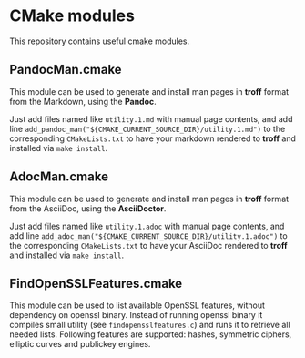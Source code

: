 CMake modules
=============

This repository contains useful cmake modules.

PandocMan.cmake
---------------

This module can be used to generate and install man pages in **troff** format from the Markdown, using the **Pandoc**.

Just add files named like `utility.1.md` with manual page contents, and add line `add_pandoc_man("${CMAKE_CURRENT_SOURCE_DIR}/utility.1.md")` to the corresponding `CMakeLists.txt` to have your markdown rendered to **troff** and installed via `make install`.

AdocMan.cmake
-------------

This module can be used to generate and install man pages in **troff** format from the AsciiDoc, using the **AsciiDoctor**.

Just add files named like `utility.1.adoc` with manual page contents, and add line `add_adoc_man("${CMAKE_CURRENT_SOURCE_DIR}/utility.1.adoc")` to the corresponding `CMakeLists.txt` to have your AsciiDoc rendered to **troff** and installed via `make install`.

FindOpenSSLFeatures.cmake
-------------------------

This module can be used to list available OpenSSL features, without dependency on openssl binary. Instead of running openssl binary it compiles small utility (see `findopensslfeatures.c`) and runs it to retrieve all needed lists.
Following features are supported: hashes, symmetric ciphers, elliptic curves and publickey engines.
